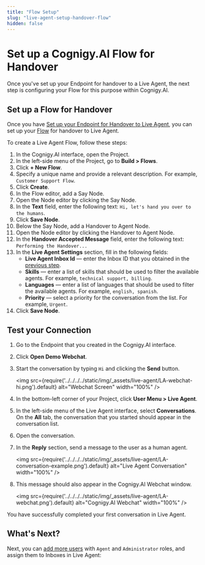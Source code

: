 ```yaml
---
title: "Flow Setup" 
slug: "live-agent-setup-handover-flow" 
hidden: false 
---
```


# Set up a Cognigy.AI Flow for Handover

Once you've set up your Endpoint for handover to a Live Agent, the next step is configuring your Flow for this purpose within Cognigy.AI.

## Set up a Flow for Handover

Once you have [Set up your Endpoint for Handover to Live Agent](live-agent-setup-handover-endpoint.md), you can set up your [Flow](../../../ai/build/flows/overview.md) for handover to Live Agent.

To create a Live Agent Flow, follow these steps:

1. In the Cognigy.AI interface, open the Project.
2. In the left-side menu of the Project, go to **Build > Flows**.
3. Click **+ New Flow**.
4. Specify a unique name and provide a relevant description. For example, `Customer Support Flow`.
5. Click **Create**.
6. In the Flow editor, add a Say Node.
7. Open the Node editor by clicking the Say Node.
8. In the **Text** field, enter the following text: `Hi, let's hand you over to the humans`.
9. Click **Save Node**.
10. Below the Say Node, add a Handover to Agent Node.
11. Open the Node editor by clicking the Handover to Agent Node.
12. In the **Handover Accepted Message** field, enter the following text: `Performing the Handover...`
13. In the **Live Agent Settings** section, fill in the following fields:
    - **Live Agent Inbox Id** — enter the Inbox ID that you obtained in the [previous step](live-agent-setup-handover-endpoint.md).
    - **Skills** — enter a list of skills that should be used to filter the available agents. For example, `technical support, billing`.
    - **Languages** — enter a list of languages that should be used to filter the available agents. For example, `english, spanish`.
    - **Priority** — select a priority for the conversation from the list. For example, `Urgent`.
14. Click **Save Node**.

## Test your Connection

1. Go to the Endpoint that you created in the Cognigy.AI interface.
2. Click **Open Demo Webchat**.
3. Start the conversation by typing `Hi` and clicking the **Send** button.

    <img src={require('../../../../static/img/_assets/live-agent/LA-webchat-hi.png').default} alt="Webchat Screen" width="100%" />

4. In the bottom-left corner of your Project, click **User Menu > Live Agent**.
5. In the left-side menu of the Live Agent interface, select **Conversations**.
   On the **All** tab, the conversation that you started should appear in the conversation list.
6. Open the conversation.
7. In the **Reply** section, send a message to the user as a human agent.

    <img src={require('../../../../static/img/_assets/live-agent/LA-conversation-example.png').default} alt="Live Agent Conversation" width="100%" />

8. This message should also appear in the Cognigy.AI Webchat window.

    <img src={require('../../../../static/img/_assets/live-agent/LA-webchat.png').default} alt="Cognigy.AI Webchat" width="100%" />

You have successfully completed your first conversation in Live Agent.

## What's Next?

Next, you can [add more users](live-agent-setup-agents.md) with `Agent` and `Administrator` roles, and assign them to Inboxes in Live Agent: